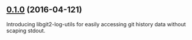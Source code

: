 ## [0.1.0](git+https://github.com/littlebee/libgit2-log-utils.git/compare/0.0.0...0.1.0) (2016-04-121)
Introducing libgit2-log-utils for easily accessing git history data without scaping stdout.

